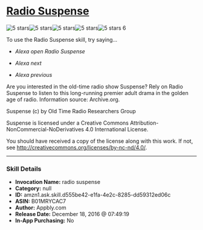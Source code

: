 # [Radio Suspense](http://alexa.amazon.com/#skills/amzn1.ask.skill.d555be42-e1fa-4e2c-8285-dd59312ed06c)
![5 stars](../../images/ic_star_black_18dp_1x.png)![5 stars](../../images/ic_star_black_18dp_1x.png)![5 stars](../../images/ic_star_black_18dp_1x.png)![5 stars](../../images/ic_star_black_18dp_1x.png)![5 stars](../../images/ic_star_black_18dp_1x.png) 6

To use the Radio Suspense skill, try saying...

* *Alexa open Radio Suspense*

* *Alexa next*

* *Alexa previous*

Are you interested in the old-time radio show Suspense? Rely on Radio Suspense to listen to this long-running premier adult drama in the golden age of radio. Information source: Archive.org.

Suspense (c) by Old Time Radio Researchers Group

Suspense is licensed under a
Creative Commons Attribution-NonCommercial-NoDerivatives 4.0 International License.

You should have received a copy of the license along with this work. If not, see <http://creativecommons.org/licenses/by-nc-nd/4.0/>.

***

### Skill Details

* **Invocation Name:** radio suspense
* **Category:** null
* **ID:** amzn1.ask.skill.d555be42-e1fa-4e2c-8285-dd59312ed06c
* **ASIN:** B01MRYCAC7
* **Author:** Appbly.com
* **Release Date:** December 18, 2016 @ 07:49:19
* **In-App Purchasing:** No
